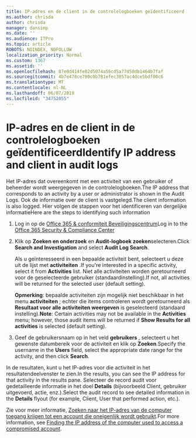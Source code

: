 ```yaml
---
title: IP-adres en de client in de controlelogboeken geïdentificeerd
ms.author: chrisda
author: chrisda
manager: dansimp
ms.date: ''
ms.audience: ITPro
ms.topic: article
ROBOTS: NOINDEX, NOFOLLOW
localization_priority: Normal
ms.custom: 1367
ms.assetid: ''
ms.openlocfilehash: 87e0d414fe02d5074a56cd5a77d50db1464b7faf
ms.sourcegitcommit: 4b7e478ce700c0b781efec3857ac4dce5bdf00c6
ms.translationtype: MT
ms.contentlocale: nl-NL
ms.lasthandoff: 06/07/2019
ms.locfileid: "34752055"
---
```

# <a name="identify-ip-address-and-client-in-audit-logs"></a><span data-ttu-id="d7d0b-102">IP-adres en de client in de controlelogboeken geïdentificeerd</span><span class="sxs-lookup"><span data-stu-id="d7d0b-102">Identify IP address and client in audit logs</span></span>

<span data-ttu-id="d7d0b-103">Het IP-adres dat overeenkomt met een activiteit van een gebruiker of beheerder wordt weergegeven in de controlelogboeken.</span><span class="sxs-lookup"><span data-stu-id="d7d0b-103">The IP address that corresponds to an activity by a user or administrator is shown in the Audit Logs.</span></span> <span data-ttu-id="d7d0b-104">Ook de informatie over de client is vastgelegd.</span><span class="sxs-lookup"><span data-stu-id="d7d0b-104">The client information is also logged.</span></span> <span data-ttu-id="d7d0b-105">Hier volgen de stappen voor het identificeren van dergelijke informatie</span><span class="sxs-lookup"><span data-stu-id="d7d0b-105">Here are the steps to identifying such information</span></span>

1. <span data-ttu-id="d7d0b-106">Log in op de [Office 365 & conformiteit Beveiligingscentrum](https://protection.office.com/)</span><span class="sxs-lookup"><span data-stu-id="d7d0b-106">Log in to the [Office 365 Security & Compliance Center](https://protection.office.com/)</span></span>

2. <span data-ttu-id="d7d0b-107">Klik op **Zoeken en onderzoek** en **Audit-logboek zoeken**selecteren.</span><span class="sxs-lookup"><span data-stu-id="d7d0b-107">Click **Search and Investigation** and select **Audit Log Search**.</span></span>

   <span data-ttu-id="d7d0b-108">Als u geïnteresseerd in een bepaalde activiteit bent, selecteert u deze uit de lijst met **activiteiten** .</span><span class="sxs-lookup"><span data-stu-id="d7d0b-108">If you're interested in a specific activity, select it from **Activities** list.</span></span> <span data-ttu-id="d7d0b-109">Niet alle activiteiten worden geretourneerd voor de geselecteerde gebruiker (standaardinstelling).</span><span class="sxs-lookup"><span data-stu-id="d7d0b-109">If not, all activities will be returned for the selected user (default setting).</span></span>

   <span data-ttu-id="d7d0b-110">**Opmerking**: bepaalde activiteiten zijn mogelijk niet beschikbaar in het menu **activiteiten** ; echter die items controleren wordt geretourneerd als **Resultaat voor alle activiteiten weergeven** is geselecteerd (standaard instelling).</span><span class="sxs-lookup"><span data-stu-id="d7d0b-110">**Note**: Certain activities may not be available in the **Activities** menu; however, those audit items will be returned if **Show Results for all activities** is selected (default setting).</span></span>

3. <span data-ttu-id="d7d0b-111">Geef de gebruikersnaam op in het veld **gebruikers** , selecteert u het gewenste datumbereik voor de activiteit en klik op **Zoeken**.</span><span class="sxs-lookup"><span data-stu-id="d7d0b-111">Specify the username in the **Users** field, select the appropriate date range for the activity, and then click **Search**.</span></span>

<span data-ttu-id="d7d0b-112">In de resultaten, kunt u het IP-adres voor die activiteit in het resultatendeelvenster te zien.</span><span class="sxs-lookup"><span data-stu-id="d7d0b-112">In the results, you can see the IP address for that activity in the results pane.</span></span> <span data-ttu-id="d7d0b-113">Selecteer de record audit voor gedetailleerde informatie in het doel **Details** (bijvoorbeeld Client, gebruiker uitgevoerd, actie, enz.).</span><span class="sxs-lookup"><span data-stu-id="d7d0b-113">Select the audit record to see detailed information in the **Details** flyout (for example, Client, User that performed action, etc.).</span></span>

<span data-ttu-id="d7d0b-114">Zie voor meer informatie, [Zoeken naar het IP-adres van de computer toegang krijgen tot een account die oneigenlijk wordt gebruikt](https://docs.microsoft.com/office365/securitycompliance/auditing-troubleshooting-scenarios#finding-the-ip-address-of-the-computer-used-to-access-a-compromised-account).</span><span class="sxs-lookup"><span data-stu-id="d7d0b-114">For more information, see [Finding the IP address of the computer used to access a compromised account](https://docs.microsoft.com/office365/securitycompliance/auditing-troubleshooting-scenarios#finding-the-ip-address-of-the-computer-used-to-access-a-compromised-account).</span></span>
